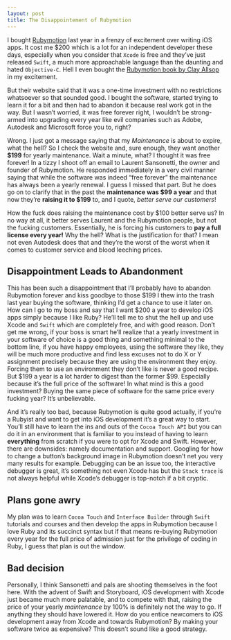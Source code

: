 ```yaml
---
layout: post
title: The Disappointement of Rubymotion
---
```


I bought [Rubymotion](http://rubymotion.com) last year in a frenzy of excitement over writing iOS apps. It cost me $200 which is a lot for an independent developer these days, especially when you consider that `Xcode` is free and they’ve just released `Swift`, a much more approachable language than the daunting and hated `Objective-C`. Hell I even bought the [Rubymotion book by Clay Allsop](https://pragprog.com/book/carubym/rubymotion) in my excitement.

But their website said that it was a one-time investment with no restrictions whatsoever so that sounded good. I bought the software, started trying to learn it for a bit and then had to abandon it because real work got in the way. But I wasn’t worried, it was free forever right, I wouldn’t be strong-armed into upgrading every year like evil companies such as Adobe, Autodesk and Microsoft force you to, right? 

Wrong. I just got a message saying that my *Maintenance* is about to expire, what the hell? So I check the website and, sure enough, they want another **$199** for yearly maintenance. Wait a minute, what? I thought it was free forever! In a tizzy I shoot off an email to Laurent Sansonetti, the owner and founder of Rubymotion. He responded immediately in a very civil manner saying that while the software was indeed “free forever” the maintenance has always been a yearly renewal. I guess I missed that part. But he does go on to clarify that in the past the **maintenance was $99 a year** and that now they’re **raising it to $199** to, and I quote, *better serve our customers*!

How the fuck does raising the maintenance cost by $100 better serve us? In no way at all, it better serves Laurent and the Rubymotion people, but not the fucking customers. Essentially, he is forcing his customers to **pay a full license every year!** Why the hell? What is the justification for that? I mean not even Autodesk does that and they’re the worst of the worst when it comes to customer service and blood leeching prices. 

## Disappointment Leads to Abandonment
This has been such a disappointment that I’ll probably have to abandon Rubymotion forever and kiss goodbye to those $199 I thew into the trash last year buying the software, thinking I’d get a chance to use it later on. How can I go to my boss and say that I want $200 a year to develop iOS apps simply because I like Ruby? He’ll tell me to shut the hell up and use Xcode and `Swift` which are completely free, and with good reason. Don’t get me wrong, if your boss is smart he’ll realize that a yearly investment in your software of choice is a good thing and something minimal to the bottom line, if you have happy employees, using the software they like, they will be much more productive and find less excuses not to do X or Y assignment precisely because they are using the environment they enjoy. Forcing them to use an environment they don’t like is never a good recipe. But $199 a year is a lot harder to digest than the former $99. Especially because it’s the full price of the software! In what mind is this a good investment? Buying the same piece of software for the same price every fucking year? It’s unbelievable. 

And it’s really too bad, because Rubymotion is quite good actually, if you’re a Rubyist and want to get into iOS development it’s a great way to start. You’ll still have to learn the ins and outs of the `Cocoa Touch API` but you can do it in an environment that is familiar to you instead of having to learn **everything** from scratch if you were to opt for Xcode and Swift. However, there are downsides: namely documentation and support. Googling for how to change a button’s background image in Rubymotion doesn’t net you very many results for example. Debugging can be an issue too, the interactive debugger is great, it’s something not even Xcode has but the `Stack trace` is not always helpful while Xcode’s debugger is top-notch if a bit cryptic. 

## Plans gone awry
My plan was to learn `Cocoa Touch` and `Interface Builder` through `Swift` tutorials and courses and then develop the apps in Rubymotion because I love Ruby and its succinct syntax but if that means re-buying Rubymotion every year for the full price of admission just for the privilege of coding in Ruby, I guess that plan is out the window. 

## Bad decision
Personally, I think Sansonetti and pals are shooting themselves in the foot here. With the advent of Swift and Storyboard, iOS development with Xcode just became much more palatable, and to compete with that, raising the price of your yearly *maintenance* by 100% is definitely not the way to go. If anything they should have lowered it. How do you entice newcomers to iOS development away from Xcode and towards Rubymotion? By making your software twice as expensive? This doesn’t sound like a good strategy.
